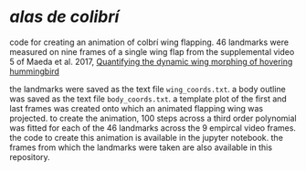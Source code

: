 # ***alas de colibrí***

code for creating an animation of colbrí wing flapping. 46 landmarks were measured on nine frames of a single wing flap from the supplemental video 5 of Maeda et al. 2017, [Quantifying the dynamic wing morphing of hovering hummingbird](https://doi.org/10.1098/rsos.170307)

the landmarks were saved as the text file `wing_coords.txt`. a body outline was saved as the text file `body_coords.txt`. a template plot of the first and last frames was created onto which an animated flapping wing was projected. to create the animation, 100 steps across a third order polynomial was fitted for each of the 46 landmarks across the 9 empircal video frames. the code to create this animation is available in the jupyter notebook. the frames from which the landmarks were taken are also available in this repository.
